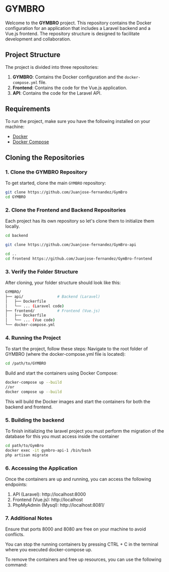 # GYMBRO

Welcome to the **GYMBRO** project. This repository contains the Docker configuration for an application that includes a Laravel backend and a Vue.js frontend. The repository structure is designed to facilitate development and collaboration.

## Project Structure

The project is divided into three repositories:

1. **GYMBRO**: Contains the Docker configuration and the `docker-compose.yml` file.
2. **Frontend**: Contains the code for the Vue.js application.
3. **API**: Contains the code for the Laravel API.

## Requirements

To run the project, make sure you have the following installed on your machine:

- [Docker](https://www.docker.com/get-started)
- [Docker Compose](https://docs.docker.com/compose/install/)

## Cloning the Repositories

### 1. Clone the GYMBRO Repository

To get started, clone the main `GYMBRO` repository:

```bash
git clone https://github.com/Juanjose-fernandez/GymBro
cd GYMBRO
```

### 2. Clone the Frontend and Backend Repositories
Each project has its own repository so let's clone them to initialize them locally.

```bash
cd backend 

git clone https://github.com/Juanjose-fernandez/GymBro-api 

cd ..
cd frontend https://github.com/Juanjose-fernandez/GymBro-frontend 
```
### 3. Verify the Folder Structure
After cloning, your folder structure should look like this:

```bash
GYMBRO/
├── api/               # Backend (Laravel)
│   ├── Dockerfile
│   └── ... (Laravel code)
├── frontend/          # Frontend (Vue.js)
│   ├── Dockerfile
│   └── ... (Vue code)
└── docker-compose.yml
```

### 4. Running the Project
To start the project, follow these steps:
Navigate to the root folder of GYMBRO (where the docker-compose.yml file is located):

```bash
cd /path/to/GYMBRO
```
Build and start the containers using Docker Compose:

```bash
docker-compose up --build
//or
docker compose up --build
```

This will build the Docker images and start the containers for both the backend and frontend.


### 5. Building the backend
To finish initializing the laravel project you must perform the migration of the database for this you must access inside the container
```bash
cd path/to/GymBro
docker exec -it gymbro-api-1 /bin/bash
php artisan migrate
```


### 6. Accessing the Application
Once the containers are up and running, you can access the following endpoints:
1. API (Laravel): http://localhost:8000
2. Frontend (Vue.js): http://localhost
3. PhpMyAdmin (Mysql): http://localhost:8081/


### 7. Additional Notes

Ensure that ports 8000 and 8080 are free on your machine to avoid conflicts.

You can stop the running containers by pressing CTRL + C in the terminal where you executed docker-compose up.

To remove the containers and free up resources, you can use the following command:

